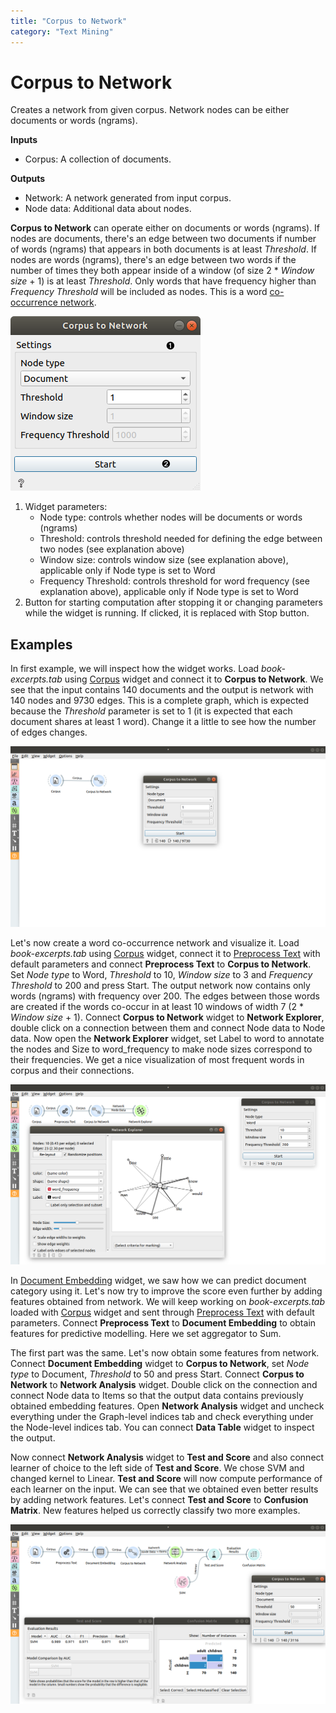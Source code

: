 ```yaml
---
title: "Corpus to Network"
category: "Text Mining"
---
```

Corpus to Network
=================

Creates a network from given corpus. Network nodes can be either documents or words (ngrams). 

**Inputs**

- Corpus: A collection of documents.

**Outputs**

- Network: A network generated from input corpus.
- Node data: Additional data about nodes.

**Corpus to Network** can operate either on documents or words (ngrams). If nodes are documents, there's an edge between two documents if number of words (ngrams) that appears in both documents is at least *Threshold*. If nodes are words (ngrams), there's an edge between two words if the number of times they both appear inside of a window (of size 2 * *Window size* + 1) is at least *Threshold*. Only words that have frequency higher than *Frequency Threshold* will be included as nodes. This is a word [co-occurrence network](https://en.wikipedia.org/wiki/Co-occurrence_network).

![](/widget-catalog/text-mining/images/Corpus-to-Network-stamped.png)

1. Widget parameters:
    - Node type: controls whether nodes will be documents or words (ngrams)
    - Threshold: controls threshold needed for defining the edge between two nodes (see explanation above)
    - Window size: controls window size (see explanation above), applicable only if Node type is set to Word
    - Frequency Threshold: controls threshold for word frequency (see explanation above), applicable only if Node type is set to Word
2. Button for starting computation after stopping it or changing parameters while the widget is running. If clicked, it is replaced with Stop button.

Examples
--------

In first example, we will inspect how the widget works.  Load *book-excerpts.tab* using [Corpus](/widget-catalog/text-mining/corpus-widget) widget and connect it to **Corpus to Network**. We see that the input contains 140 documents and the output is network with 140 nodes and 9730 edges. This is a complete graph, which is expected because the *Threshold* parameter is set to 1 (it is expected that each document shares at least 1 word). Change it a little to see how the number of edges changes. 

![](/widget-catalog/text-mining/images/Corpus-to-Network-Example1.png)

Let's now create a word co-occurrence network and visualize it. Load *book-excerpts.tab* using [Corpus](/widget-catalog/text-mining/corpus-widget) widget, connect it to [Preprocess Text](/widget-catalog/text-mining/preprocesstext) with default parameters and connect **Preprocess Text** to **Corpus to Network**. Set *Node type* to Word, *Threshold* to 10, *Window size* to 3 and *Frequency Threshold* to 200 and press Start. The output network now contains only words (ngrams) with frequency over 200. The edges between those words are created if the words co-occur in at least 10 windows of width 7 (2 * *Window size* + 1). Connect **Corpus to Network** widget to **Network Explorer**, double click on a connection between them and connect Node data to Node data. Now open the **Network Explorer** widget, set Label to word to annotate the nodes and Size to word_frequency to make node sizes correspond to their frequencies. We get a nice visualization of most frequent words in corpus and their connections.

![](/widget-catalog/text-mining/images/Corpus-to-Network-Example2.png)

In [Document Embedding](documentembedding.md) widget, we saw how we can predict document category using it. Let's now try to improve the score even further by adding features obtained from network. We will keep working on *book-excerpts.tab* loaded with [Corpus](/widget-catalog/text-mining/corpus-widget) widget and sent through [Preprocess Text](/widget-catalog/text-mining/preprocesstext) with default parameters. Connect **Preprocess Text** to **Document Embedding** to obtain features for predictive modelling. Here we set aggregator to Sum.

The first part was the same. Let's now obtain some features from network. Connect **Document Embedding** widget to **Corpus to Network**, set *Node type* to Document, *Threshold* to 50 and press Start. Connect **Corpus to Network** to **Network Analysis** widget. Double click on the connection and connect Node data to Items so that the output data contains previously obtained embedding features. Open **Network Analysis** widget and uncheck everything under the Graph-level indices tab and check everything under the Node-level indices tab. You can connect **Data Table** widget to inspect the output.

Now connect **Network Analysis** widget to **Test and Score** and also connect learner of choice to the left side of **Test and Score**. We chose SVM and changed kernel to Linear. **Test and Score** will now compute performance of each learner on the input. We can see that we obtained even better results by adding network features. Let's connect **Test and Score** to **Confusion Matrix**. New features helped us correctly classify two more examples.

![](/widget-catalog/text-mining/images/Corpus-to-Network-Example3.png)